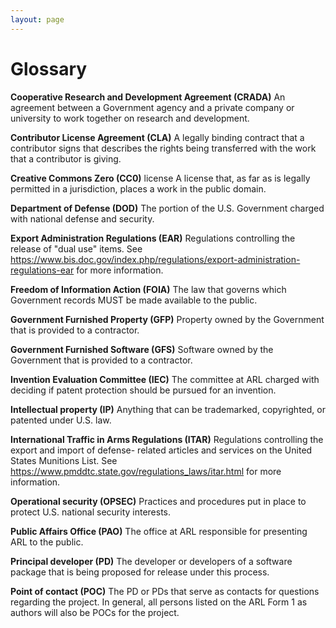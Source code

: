 ```yaml
---
layout: page
---
```


# Glossary

**Cooperative Research and
Development Agreement (CRADA)** An agreement between a Government agency and a
private company or university to work together on research and development.

**Contributor License Agreement
(CLA)** A legally binding contract that a contributor signs that describes the
rights being transferred with the work that a contributor is giving.

**Creative Commons Zero (CC0)**
license A license that, as far as is legally permitted in a jurisdiction,
places a work in the public domain.

**Department of Defense (DOD)**
The portion of the U.S. Government charged with national defense and security.

**Export Administration
Regulations (EAR)** Regulations controlling the release of "dual use" items.
See https://www.bis.doc.gov/index.php/regulations/export-administration-regulations-ear
for more information.

**Freedom of Information Action
(FOIA)** The law that governs which Government records MUST be made available
to the public.

**Government Furnished Property
(GFP)** Property owned by the Government that is provided to a contractor.

**Government Furnished Software
(GFS)** Software owned by the Government that is provided to a contractor.

**Invention Evaluation
Committee (IEC)** The committee at ARL charged with deciding if patent
protection should be pursued for an invention.

**Intellectual property (IP)**
Anything that can be trademarked, copyrighted, or patented under U.S. law.

**International Traffic in Arms
Regulations (ITAR)** Regulations controlling the export and import of defense-
related articles and services on the United States Munitions List.  See
https://www.pmddtc.state.gov/regulations_laws/itar.html for more information.

**Operational security
(OPSEC)** Practices and procedures put in place to protect U.S. national
security interests.

**Public Affairs Office (PAO)**
The office at ARL responsible for presenting ARL to the public.

**Principal developer (PD)**
The developer or developers of a software package that is being proposed for
release under this process.

**Point of contact (POC)** The
PD or PDs that serve as contacts for questions regarding the project.  In
general, all persons listed on the ARL Form 1 as authors will also be POCs for
the project.
